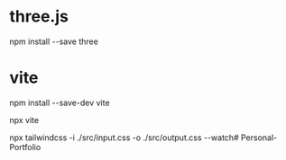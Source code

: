 # three.js
npm install --save three

# vite
npm install --save-dev vite


npx vite


npx tailwindcss -i ./src/input.css -o ./src/output.css --watch#   P e r s o n a l - P o r t f o l i o  
 